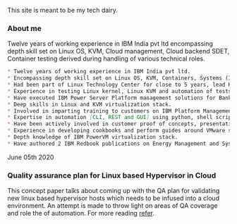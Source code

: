 This site is meant to be my tech dairy.

### About me

Twelve years of working experience in IBM India pvt ltd encompassing depth skill set on Linux OS, KVM, Cloud management, Cloud backend SDET, Container testing derived during handling of various technical roles. 


```markdown
* Twelve years of working experience in IBM India pvt ltd.
* Encompassing depth skill set on Linux OS, KVM, Containers, Systems (IBM Power servers and x86) knowledge derived during various technical roles handled.
* Had been part of Linux Technology Center for close to 5 years, lead KVM testing team to enable Linux and KVM on IBM Power and x86 Systems. 
* Experience in testing Linux kernel, Linux KVM and automation of tests execution using jenkins and other opensource frameworks.
* Have executed IBM Power Server Platform management solutions for Banking, Shipping, Telecom and public sector industry.
* Deep skills in Linux and KVM virtualization stack.
* Involved in imparting training to customers on IBM Platform Management solutions and System x86 Bladecenter technicals.
* Expertise in automation [CLI, REST and GUI] using python, shell script and selenium.
* Have been actively involved in customer proof of concepts, presentations and engagements around IBM systems ecosystem.
* Experience in developing cookbooks and perform guides around VMware solutions, Systems management, Server energy management.
* Depth knowledge of IBM PowerVM virtualization stack.
* Have authored 2 IBM Redbook publications on Energy Management and Systems management.
```
June 05th 2020
### Quality assurance plan for Linux based Hypervisor in Cloud
This concept paper talks about coming up with the QA plan for validating new linux based hypervisor hosts which needs to be infused into a cloud environment. An attempt is made to throw light on areas of QA coverage and role the of automation.
For more reading [refer](https://bssrikanth.github.io/bssrikanth.github.io/Compute_cloud_infusion_conceptpaper.html).

